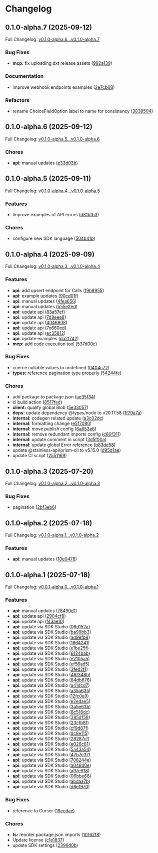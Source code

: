 # Changelog

## 0.1.0-alpha.7 (2025-09-12)

Full Changelog: [v0.1.0-alpha.6...v0.1.0-alpha.7](https://github.com/moonbaseai/moonbase-sdk-typescript/compare/v0.1.0-alpha.6...v0.1.0-alpha.7)

### Bug Fixes

* **mcp:** fix uploading dxt release assets ([992a139](https://github.com/moonbaseai/moonbase-sdk-typescript/commit/992a13941cc8ab9bc0a305d51f2351fa9a9df127))


### Documentation

* improve webhook endpoints examples ([2e7cb68](https://github.com/moonbaseai/moonbase-sdk-typescript/commit/2e7cb68384aa5086667f9e91476aec6b5cc57358))


### Refactors

* rename ChoiceFieldOption label to name for consistency ([3838504](https://github.com/moonbaseai/moonbase-sdk-typescript/commit/38385048d6ce684638496c4dce2a4af5371085eb))

## 0.1.0-alpha.6 (2025-09-12)

Full Changelog: [v0.1.0-alpha.5...v0.1.0-alpha.6](https://github.com/moonbaseai/moonbase-sdk-typescript/compare/v0.1.0-alpha.5...v0.1.0-alpha.6)

### Chores

* **api:** manual updates ([e33d03b](https://github.com/moonbaseai/moonbase-sdk-typescript/commit/e33d03b61bda92e5d3a4d3dfeb58fec0f1ed59af))

## 0.1.0-alpha.5 (2025-09-11)

Full Changelog: [v0.1.0-alpha.4...v0.1.0-alpha.5](https://github.com/moonbaseai/moonbase-sdk-typescript/compare/v0.1.0-alpha.4...v0.1.0-alpha.5)

### Features

* Improve examples of API errors ([d81bfb3](https://github.com/moonbaseai/moonbase-sdk-typescript/commit/d81bfb39f768d5f4b2ecbdcf35874751745c64dd))


### Chores

* configure new SDK language ([504b41b](https://github.com/moonbaseai/moonbase-sdk-typescript/commit/504b41b7c3d0610a2ffef9aa2bbcab612d6b5698))

## 0.1.0-alpha.4 (2025-09-09)

Full Changelog: [v0.1.0-alpha.3...v0.1.0-alpha.4](https://github.com/moonbaseai/moonbase-sdk-typescript/compare/v0.1.0-alpha.3...v0.1.0-alpha.4)

### Features

* **api:** add upsert endpoint for Calls ([f9b8955](https://github.com/moonbaseai/moonbase-sdk-typescript/commit/f9b8955e67dd1671cdc10be0b2cb87bce1d4414e))
* **api:** example updates ([90cd01f](https://github.com/moonbaseai/moonbase-sdk-typescript/commit/90cd01f206d667b63edeb89089fd546404acb996))
* **api:** manual updates ([4fea656](https://github.com/moonbaseai/moonbase-sdk-typescript/commit/4fea656dee37f6183c2c5424bd7149fdf0977bbb))
* **api:** manual updates ([b55e2ed](https://github.com/moonbaseai/moonbase-sdk-typescript/commit/b55e2ed9a42839034c8cb0be9f4370b9129497b6))
* **api:** update api ([83a57ef](https://github.com/moonbaseai/moonbase-sdk-typescript/commit/83a57ef43aa36b2644dcf88ce80c7153ff113810))
* **api:** update api ([7d8eee8](https://github.com/moonbaseai/moonbase-sdk-typescript/commit/7d8eee8c4adf3e9ef529bf53e2b6f3a425be06b7))
* **api:** update api ([4046808](https://github.com/moonbaseai/moonbase-sdk-typescript/commit/4046808d9018c3b3aa84c0ef461cd9b85feb1b83))
* **api:** update api ([7e660ed](https://github.com/moonbaseai/moonbase-sdk-typescript/commit/7e660edd3e28a22cb42145d9795a311b7dc9a83f))
* **api:** update api ([ec35812](https://github.com/moonbaseai/moonbase-sdk-typescript/commit/ec3581234bd095a9a54720974467fd799881f419))
* **api:** update examples ([da2f742](https://github.com/moonbaseai/moonbase-sdk-typescript/commit/da2f74249edd4c1a228dbd8dc4c92377ebd36813))
* **mcp:** add code execution tool ([537d00c](https://github.com/moonbaseai/moonbase-sdk-typescript/commit/537d00cb4bbff9c57f44f9d252ce3f159d266fa3))


### Bug Fixes

* coerce nullable values to undefined ([0404c72](https://github.com/moonbaseai/moonbase-sdk-typescript/commit/0404c720848a351b75ff12ec9c25a4129bd471cf))
* **types:** reference pagination type properly ([54244fe](https://github.com/moonbaseai/moonbase-sdk-typescript/commit/54244fe32dc7e18cf7c30fd65918fc7ca2ee1ee1))


### Chores

* add package to package.json ([ae35f34](https://github.com/moonbaseai/moonbase-sdk-typescript/commit/ae35f34bedf3645db8639921e8025312afae8eda))
* ci build action ([8517fed](https://github.com/moonbaseai/moonbase-sdk-typescript/commit/8517fed35853898d0fc242244922b45598d3fbc9))
* **client:** qualify global Blob ([5e33057](https://github.com/moonbaseai/moonbase-sdk-typescript/commit/5e33057a5c57cb3d8ae6f0ad0e05e11d2a410c32))
* **deps:** update dependency @types/node to v20.17.58 ([1f79a7a](https://github.com/moonbaseai/moonbase-sdk-typescript/commit/1f79a7a0b8ab2bd9c6eb67154277467ac461cbd4))
* **internal:** codegen related update ([a3c02dc](https://github.com/moonbaseai/moonbase-sdk-typescript/commit/a3c02dcbe49d6b9bfc165f349680692a1436a880))
* **internal:** formatting change ([e517080](https://github.com/moonbaseai/moonbase-sdk-typescript/commit/e517080dc9a46e200d03a61a614769eb3bc1be16))
* **internal:** move publish config ([6a653e6](https://github.com/moonbaseai/moonbase-sdk-typescript/commit/6a653e64f4bc13c533ab5b3c959aa2be3f529eb9))
* **internal:** remove redundant imports config ([c80f311](https://github.com/moonbaseai/moonbase-sdk-typescript/commit/c80f311cb7df5c3b872c7c941d3c1b01af64dc4a))
* **internal:** update comment in script ([3d5f00a](https://github.com/moonbaseai/moonbase-sdk-typescript/commit/3d5f00ab8767e344b0318fb65b8b718127d119f2))
* **internal:** update global Error reference ([b83de58](https://github.com/moonbaseai/moonbase-sdk-typescript/commit/b83de58a4b8ff9b24e9226802f2205b025c2f6d1))
* update @stainless-api/prism-cli to v5.15.0 ([d95d1ae](https://github.com/moonbaseai/moonbase-sdk-typescript/commit/d95d1ae1ad2488864bda2bc264738d4f2ae05639))
* update CI script ([2551169](https://github.com/moonbaseai/moonbase-sdk-typescript/commit/25511692511fc6389b98a362031c6512f30c3271))

## 0.1.0-alpha.3 (2025-07-20)

Full Changelog: [v0.1.0-alpha.2...v0.1.0-alpha.3](https://github.com/moonbaseai/moonbase-sdk-typescript/compare/v0.1.0-alpha.2...v0.1.0-alpha.3)

### Bug Fixes

* pagination ([2bf3eb6](https://github.com/moonbaseai/moonbase-sdk-typescript/commit/2bf3eb65a0499427856826fd87fc81439bf3cbf1))

## 0.1.0-alpha.2 (2025-07-18)

Full Changelog: [v0.1.0-alpha.1...v0.1.0-alpha.2](https://github.com/moonbaseai/moonbase-sdk-typescript/compare/v0.1.0-alpha.1...v0.1.0-alpha.2)

### Features

* **api:** manual updates ([10e0476](https://github.com/moonbaseai/moonbase-sdk-typescript/commit/10e04765ccda1e6af10d8f7f5cf1c7c3e1d4029c))

## 0.1.0-alpha.1 (2025-07-18)

Full Changelog: [v0.0.1-alpha.0...v0.1.0-alpha.1](https://github.com/moonbaseai/moonbase-sdk-typescript/compare/v0.0.1-alpha.0...v0.1.0-alpha.1)

### Features

* **api:** manual updates ([78490d1](https://github.com/moonbaseai/moonbase-sdk-typescript/commit/78490d18b4a0bbb7bb8d36e72c36b1f264f915d9))
* **api:** update api ([2904cf8](https://github.com/moonbaseai/moonbase-sdk-typescript/commit/2904cf815c9708db2be3bc3fdd5010b6bcca8c26))
* **api:** update api ([f43ae10](https://github.com/moonbaseai/moonbase-sdk-typescript/commit/f43ae10fa157c78962888e03b87c3480b3571582))
* **api:** update via SDK Studio ([06d152a](https://github.com/moonbaseai/moonbase-sdk-typescript/commit/06d152a0ba23f0195961318b2ed166781ae60e87))
* **api:** update via SDK Studio ([ba99bb3](https://github.com/moonbaseai/moonbase-sdk-typescript/commit/ba99bb3f965f184d45ae6b4b32739c3d4ece3551))
* **api:** update via SDK Studio ([ad99fb8](https://github.com/moonbaseai/moonbase-sdk-typescript/commit/ad99fb80b89646cc7c71671c5a7a2db6737db685))
* **api:** update via SDK Studio ([1664241](https://github.com/moonbaseai/moonbase-sdk-typescript/commit/16642417e0b6991ce6cb86436eb7aeea452297f3))
* **api:** update via SDK Studio ([e1be25f](https://github.com/moonbaseai/moonbase-sdk-typescript/commit/e1be25f6a0d2cc8b04c1ec667c24e7ceada58a5e))
* **api:** update via SDK Studio ([6124bab](https://github.com/moonbaseai/moonbase-sdk-typescript/commit/6124bab15df2faeabfb6868b47fa9af7eb6b44d4))
* **api:** update via SDK Studio ([e2105a5](https://github.com/moonbaseai/moonbase-sdk-typescript/commit/e2105a5f1108fadd450291a3b6a637692b8e86b7))
* **api:** update via SDK Studio ([ef56ad5](https://github.com/moonbaseai/moonbase-sdk-typescript/commit/ef56ad52ff7f1e244d2669d8b9d99e760055076a))
* **api:** update via SDK Studio ([3fed2f1](https://github.com/moonbaseai/moonbase-sdk-typescript/commit/3fed2f11c7e15a8f6612ae32f5f267f46e446999))
* **api:** update via SDK Studio ([48f348b](https://github.com/moonbaseai/moonbase-sdk-typescript/commit/48f348b0350b2538a68a0574427fb9d012e9101f))
* **api:** update via SDK Studio ([84db676](https://github.com/moonbaseai/moonbase-sdk-typescript/commit/84db676ba55dda97b35ac37d1a932c40f832f80d))
* **api:** update via SDK Studio ([a41dcd7](https://github.com/moonbaseai/moonbase-sdk-typescript/commit/a41dcd76e8202c9b17cac12dd24edab19af39975))
* **api:** update via SDK Studio ([a35a635](https://github.com/moonbaseai/moonbase-sdk-typescript/commit/a35a6359f86c3421fb94f829e79c057d20a3f874))
* **api:** update via SDK Studio ([12fc0a9](https://github.com/moonbaseai/moonbase-sdk-typescript/commit/12fc0a9f6db369d2352b26c21b1eb3f91c12cf50))
* **api:** update via SDK Studio ([e2edae5](https://github.com/moonbaseai/moonbase-sdk-typescript/commit/e2edae590926e0522ae1fd1dba7f67a134eaa2ed))
* **api:** update via SDK Studio ([3a5e63b](https://github.com/moonbaseai/moonbase-sdk-typescript/commit/3a5e63bb2b420c8757669d6a2fdf384a5777e52d))
* **api:** update via SDK Studio ([8c516dc](https://github.com/moonbaseai/moonbase-sdk-typescript/commit/8c516dcf3b6735dbd7feccdd0a67dea26ff05ee2))
* **api:** update via SDK Studio ([385d158](https://github.com/moonbaseai/moonbase-sdk-typescript/commit/385d158ac641afee3e0b6733f086652abca2d8ac))
* **api:** update via SDK Studio ([23cfb8f](https://github.com/moonbaseai/moonbase-sdk-typescript/commit/23cfb8f43ca0e340bc47bf1042a918243db05e28))
* **api:** update via SDK Studio ([cf9d87f](https://github.com/moonbaseai/moonbase-sdk-typescript/commit/cf9d87f7f060cc5edcd4dc7976a909e4f5bbcb34))
* **api:** update via SDK Studio ([dc8e115](https://github.com/moonbaseai/moonbase-sdk-typescript/commit/dc8e1152050b339e4772690a9a2d82c561475efe))
* **api:** update via SDK Studio ([28287cf](https://github.com/moonbaseai/moonbase-sdk-typescript/commit/28287cfe93a8be8562e455edd8fc484a907d9293))
* **api:** update via SDK Studio ([e026c81](https://github.com/moonbaseai/moonbase-sdk-typescript/commit/e026c81653b8e35c8cd531d2b954a9b7cfe5d2ff))
* **api:** update via SDK Studio ([5a43a54](https://github.com/moonbaseai/moonbase-sdk-typescript/commit/5a43a543f4b8dc60e1b3c2e976d7130803326005))
* **api:** update via SDK Studio ([47b7e37](https://github.com/moonbaseai/moonbase-sdk-typescript/commit/47b7e376443626a952c2a440515017f8c0611aa1))
* **api:** update via SDK Studio ([708244e](https://github.com/moonbaseai/moonbase-sdk-typescript/commit/708244e2810b357349a40b034b5d46dc2604b32b))
* **api:** update via SDK Studio ([a048d0e](https://github.com/moonbaseai/moonbase-sdk-typescript/commit/a048d0e2841d5c1c561151f5407f7a39c9abad43))
* **api:** update via SDK Studio ([a97e918](https://github.com/moonbaseai/moonbase-sdk-typescript/commit/a97e918eff765b4830c06a1cf62d5878462dd9fc))
* **api:** update via SDK Studio ([06bbe66](https://github.com/moonbaseai/moonbase-sdk-typescript/commit/06bbe661ab1c370b7eaea492d6cf07eb238261aa))
* **api:** update via SDK Studio ([abdaa7b](https://github.com/moonbaseai/moonbase-sdk-typescript/commit/abdaa7bcfdc75000d221afb104eb3d4c37018fa3))
* **api:** update via SDK Studio ([d6ef970](https://github.com/moonbaseai/moonbase-sdk-typescript/commit/d6ef970ed611855f2f19d5c8072ddbe619d65330))


### Bug Fixes

* reference to Cursor ([19ecdae](https://github.com/moonbaseai/moonbase-sdk-typescript/commit/19ecdae6de17a21dec6815635a428564be06ca4d))


### Chores

* **ts:** reorder package.json imports ([10162f8](https://github.com/moonbaseai/moonbase-sdk-typescript/commit/10162f83a19d239ed56b8e804be84095b35d06a3))
* Update license ([c1e1837](https://github.com/moonbaseai/moonbase-sdk-typescript/commit/c1e18376b3d78531fbaf63d4d202fcb1ac874785))
* update SDK settings ([2396d0b](https://github.com/moonbaseai/moonbase-sdk-typescript/commit/2396d0bf206fd4ae54e59ec846547468fe66b81e))
